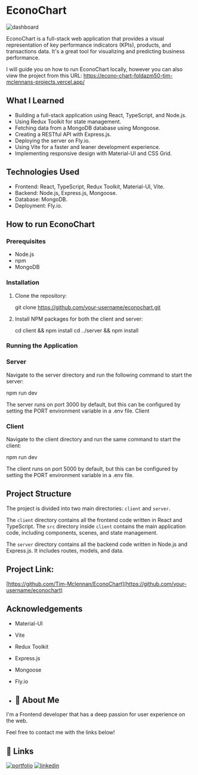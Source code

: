 # EconoChart 

![dashboard](https://github.com/Tim-Mclennan/EconoChart/assets/102727510/4f901f2d-0986-4fef-aba2-990ee8eb2a0f)

EconoChart is a full-stack web application that provides a visual representation of key performance indicators (KPIs), products, and transactions data. It's a great tool for visualizing and predicting business performance.

I will guide you on how to run EconoChart locally, however you can also view the project from this URL: https://econo-chart-foldazm50-tim-mclennans-projects.vercel.app/

## What I Learned

- Building a full-stack application using React, TypeScript, and Node.js.
- Using Redux Toolkit for state management.
- Fetching data from a MongoDB database using Mongoose.
- Creating a RESTful API with Express.js.
- Deploying the server on Fly.io.
- Using Vite for a faster and leaner development experience.
- Implementing responsive design with Material-UI and CSS Grid.

## Technologies Used

- Frontend: React, TypeScript, Redux Toolkit, Material-UI, Vite.
- Backend: Node.js, Express.js, Mongoose.
- Database: MongoDB.
- Deployment: Fly.io.

## How to run EconoChart

### Prerequisites

- Node.js
- npm
- MongoDB

### Installation

1. Clone the repository:

   git clone https://github.com/your-username/econochart.git

2. Install NPM packages for both the client and server:

     cd client && npm install
   cd ../server && npm install

### Running the Application

### Server

Navigate to the server directory and run the following command to start the server:

npm run dev

The server runs on port 3000 by default, but this can be configured by setting the PORT environment variable in a .env file.
Client

### Client

Navigate to the client directory and run the same command to start the client:

npm run dev

The client runs on port 5000 by default, but this can be configured by setting the PORT environment variable in a .env file.

## Project Structure

The project is divided into two main directories: `client` and `server`.

The `client` directory contains all the frontend code written in React and TypeScript. The `src` directory inside `client` contains the main application code, including components, scenes, and state management.

The `server` directory contains all the backend code written in Node.js and Express.js. It includes routes, models, and data.

## Project Link:

 [https://github.com/Tim-Mclennan/EconoChart](https://github.com/your-username/econochart)

## Acknowledgements

- Material-UI
- Vite
- Redux Toolkit
- Express.js
- Mongoose
- Fly.io

- ## 🚀 About Me
I'm a Frontend developer that has a deep passion for user experience on the web. 

Feel free to contact me with the links below!

## 🔗 Links
[![portfolio](https://img.shields.io/badge/my_portfolio-000?style=for-the-badge&logo=ko-fi&logoColor=white)](https://github.com/Tim-Mclennan/My-Portfolio)
[![linkedin](https://img.shields.io/badge/linkedin-0A66C2?style=for-the-badge&logo=linkedin&logoColor=white)](https://www.linkedin.com/in/tim-mclennan-0563341aa/)


